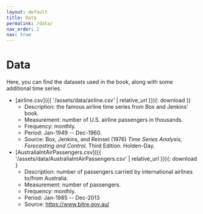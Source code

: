```yaml
---
layout: default
title: Data
permalink: /data/
nav_order: 2
nav: true
---
```


# Data 

Here, you can find the datasets used in the book, along with some additional time series.

-   [airline.csv]({{ '/assets/data/airline.csv' | relative_url }}){: download })
    -   Description: the famous airline time series from Box and Jenkins' book.
    -   Measurement: number of U.S. airline passengers in thousands.
    -   Frequency: monthly.
    -   Period: Jan-1949 -- Dec-1960.
    -   Source: Box, Jenkins, and Reinsel (1976) *Time Series Analysis, Forecasting and Control*. Third Edition. Holden-Day.
-   [AustraliaIntAirPassengers.csv]({{ '/assets/data/AustraliaIntAirPassengers.csv' | relative_url }}){: download }
    -   Description: number of passengers carried by international airlines to/from Australia.
    -   Measurement: number of passengers.
    -   Frequency: monthly.
    -   Period: Jan-1985 -- Dec-2013
    -   Source: https://www.bitre.gov.au/
